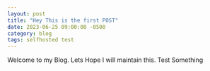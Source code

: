 ```yaml
---
layout: post
title: "Hey This is the first POST"
date: 2023-06-25 09:00:00 -0500
category: blog
tags: selfhosted test
---
```


Welcome to my Blog. Lets Hope I will maintain this. Test Something
